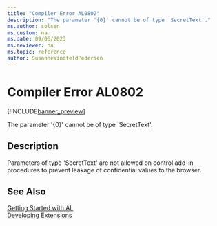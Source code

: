 ```yaml
---
title: "Compiler Error AL0802"
description: "The parameter '{0}' cannot be of type 'SecretText'."
ms.author: solsen
ms.custom: na
ms.date: 09/06/2023
ms.reviewer: na
ms.topic: reference
author: SusanneWindfeldPedersen
---
```

[//]: # (START>DO_NOT_EDIT)
[//]: # (IMPORTANT:Do not edit any of the content between here and the END>DO_NOT_EDIT.)
[//]: # (Any modifications should be made in the .xml files in the ModernDev repo.)
# Compiler Error AL0802

[!INCLUDE[banner_preview](../includes/banner_preview.md)]

The parameter '{0}' cannot be of type 'SecretText'.


## Description
Parameters of type 'SecretText' are not allowed on control add-in procedures to prevent leakage of confidential values to the browser.  

[//]: # (IMPORTANT: END>DO_NOT_EDIT)
## See Also  
[Getting Started with AL](../devenv-get-started.md)  
[Developing Extensions](../devenv-dev-overview.md)  